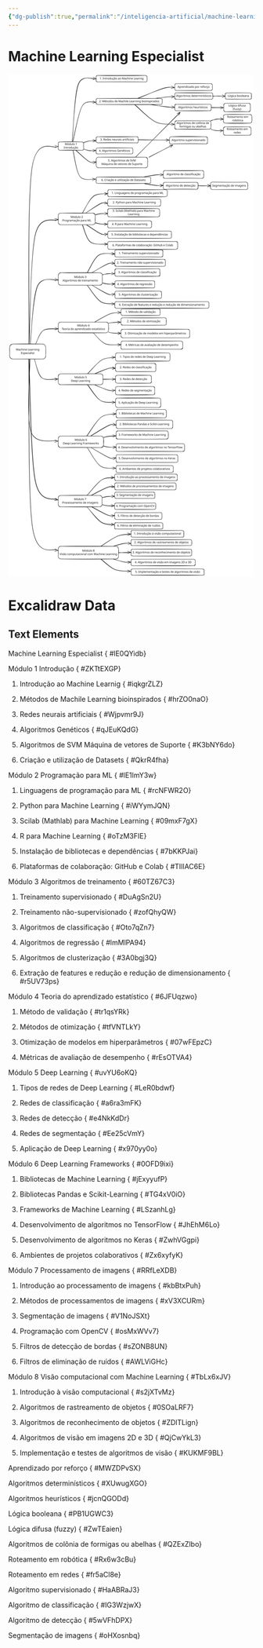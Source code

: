 ```yaml
---
{"dg-publish":true,"permalink":"/inteligencia-artificial/machine-learning/machine-learning-especialist/","title":"Machine Learning Especialist","metatags":{"description":"Gráfico das disciplinas do curos de Escpecialista em Machine Learning"},"tags":["excalidraw",null,null,"Curso"],"updated":"2025-01-20T16:47:53.286-03:00"}
---
```



# Machine Learning Especialist

 ![](Machine%20Learning%20Especialist.svg)

# Excalidraw Data

## Text Elements
Machine Learning
Especialist
{ #lE0QYidb}


Módulo 1
Introdução
{ #ZKTtEXGP}


1. Introdução ao Machine Learnig
{ #iqkgrZLZ}


2. Métodos de Machile Learning bioinspirados
{ #hrZO0naO}


3. Redes neurais artificiais
{ #Wjpvmr9J}


4. Algoritmos Genéticos
{ #qJEuKQdG}


5. Algoritmos de SVM
Máquina de vetores de Suporte
{ #K3bNY6do}


6. Criação e utilização de Datasets
{ #QkrR4fha}


Módulo 2
Programação para ML
{ #lE1lmY3w}


1. Linguagens de programação para ML
{ #rcNFWR2O}


2. Python para Machine Learning
{ #iWYymJQN}


3. Scilab (Mathlab) para Machine Learning
{ #09mxF7gX}


4. R para Machine Learning
{ #oTzM3FIE}


5. Instalação de bibliotecas e dependências
{ #7bKKPJai}


6. Plataformas de colaboração: GitHub e Colab
{ #TIIlAC6E}


Módulo 3
Algoritmos de treinamento
{ #60TZ67C3}


1. Treinamento supervisionado
{ #DuAgSn2U}


2. Treinamento não-supervisionado
{ #zofQhyQW}


3. Algoritmos de classificação
{ #Oto7qZn7}


4. Algoritmos de regressão
{ #lmMlPA94}


5. Algoritmos de clusterização
{ #3A0bgj3Q}


6. Extração de features e redução e redução de dimensionamento
{ #r5UV73ps}


Módulo 4
Teoria do aprendizado estatístico
{ #6JFUqzwo}


1. Método de validação
{ #tr1qsYRk}


2. Métodos de otimização
{ #tfVNTLkY}


3. Otimização de modelos em hiperparâmetros
{ #07wFEpzC}


4. Métricas de avaliação de desempenho
{ #rEsOTVA4}


Módulo 5
Deep Learning
{ #uvYU6oKQ}


1. Tipos de redes de Deep Learning
{ #LeR0bdwf}


2. Redes de classificação
{ #a6ra3mFK}


3. Redes de detecção
{ #e4NkKdDr}


4. Redes de segmentação
{ #Ee25cVmY}


5. Aplicação de Deep Learning
{ #x970yy0o}


Módulo 6
Deep Learning Frameworks
{ #0OFD9ixi}


1. Bibliotecas de Machine Learning
{ #jExyyufP}


2. Bibliotecas Pandas e Scikit-Learning
{ #TG4xV0iO}


3. Frameworks de Machine Learning
{ #LSzanhLg}


4. Desenvolvimento de algoritmos no TensorFlow
{ #JhEhM6Lo}


5. Desenvolvimento de algoritmos no Keras
{ #ZwhVGgpi}


6. Ambientes de projetos colaborativos
{ #Zx6xyfyK}


Módulo 7
Processamento de imagens
{ #RRfLeXDB}


1. Introdução ao processamento de imagens
{ #kbBtxPuh}


2. Métodos de processamentos de imagens
{ #xV3XCURm}


3. Segmentação de imagens
{ #V1NoJSXt}


4. Programação com OpenCV
{ #osMxWVv7}


5. Filtros de detecção de bordas
{ #sZONB8UN}


6. Filtros de eliminação de ruídos
{ #AWLViGHc}


Módulo 8
Visão computacional com Machine Learning
{ #TbLx6xJV}


1. Introdução à visão computacional
{ #s2jXTvMz}


2. Algoritmos de rastreamento de objetos
{ #0SOaLRF7}


3. Algoritmos de reconhecimento de objetos
{ #ZDlTLign}


4. Algoritmos de visão em imagens 2D e 3D
{ #QjCwYkL3}


5. Implementação e testes de algoritmos de visão
{ #KUKMF9BL}


Aprendizado por reforço
{ #MWZDPvSX}


Algoritmos determinísticos
{ #XUwugXGO}


Algoritmos heurísticos
{ #jcnQGODd}


Lógica booleana
{ #PB1UGWC3}


Lógica difusa (fuzzy)
{ #ZwTEaien}


Algoritmos de colônia de formigas ou abelhas
{ #QZExZlbo}


Roteamento em robótica
{ #Rx6w3cBu}


Roteamento em redes
{ #fr5aCl8e}


Algoritmo supervisionado
{ #HaABRaJ3}


Algoritmo de classificação
{ #IG3WzjwX}


Algoritmo de detecção
{ #5wVFhDPX}


Segmentação de imagens 
{ #oHXosnbq}



